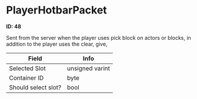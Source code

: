 # PlayerHotbarPacket

**ID: 48**  

Sent from the server when the player uses pick block on actors or blocks, in addition to the player uses the clear, give,

<table><thead><tr><th>Field</th><th>Info</th></tr></thead><tbody>
<tr><td>Selected Slot</td><td>unsigned varint</td></tr>
<tr><td>Container ID</td><td>byte</td></tr>
<tr><td>Should select slot?</td><td>bool</td></tr>
</tbody></table>